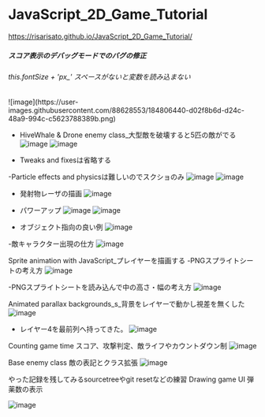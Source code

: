 # JavaScript_2D_Game_Tutorial
https://risarisato.github.io/JavaScript_2D_Game_Tutorial/

<h5>スコア表示のデバッグモードでのバグの修正</h5>
<h6>this.fontSize + 'px_' スペースがないと変数を読み込まない</h6>
![image](https://user-images.githubusercontent.com/88628553/184806440-d02f8b6d-d24c-48a9-994c-c5623788389b.png)



- HiveWhale & Drone enemy class_大型敵を破壊すると5匹の敵がでる
![image](https://user-images.githubusercontent.com/88628553/184779764-c7eeba16-52c0-4a59-a2c6-6fbe71690f36.png)
![image](https://user-images.githubusercontent.com/88628553/184779797-d855f191-c454-4ccf-bd72-dc81568343dd.png)



- Tweaks and fixesは省略する

-Particle effects and physicsは難しいのでスクショのみ
![image](https://user-images.githubusercontent.com/88628553/184538361-edac7da2-da27-469f-9d66-fbe4d687e68b.png)
![image](https://user-images.githubusercontent.com/88628553/184571168-0e69c3d3-1753-4338-95b4-df7ae5de5812.png)



- 発射物レーザの描画
![image](https://user-images.githubusercontent.com/88628553/184477691-10c0a2fe-2059-4b17-834e-28ab02c4d997.png)


- パワーアップ
![image](https://user-images.githubusercontent.com/88628553/184477612-109eb614-d7b5-4c07-b19f-08ff3c157568.png)
![image](https://user-images.githubusercontent.com/88628553/184477648-3ab28cdb-bf6f-4b1c-8b15-ca7b9b74ec8f.png)


- オブジェクト指向の良い例
![image](https://user-images.githubusercontent.com/88628553/184268984-115bb08c-7701-429e-8e88-94b2a0462064.png)


-敵キャラクター出現の仕方
![image](https://user-images.githubusercontent.com/88628553/184268831-461aaaab-b117-42b3-9ccb-1d2e3b5a5991.png)


Sprite animation with JavaScript_プレイヤーを描画する
-PNGスプライトシートの考え方
![image](https://user-images.githubusercontent.com/88628553/183400717-d48e88f6-f588-4150-a644-665604399763.png)

-PNGスプライトシートを読み込んで中の高さ・幅の考え方
![image](https://user-images.githubusercontent.com/88628553/183400615-b0397518-e6e1-430a-a166-059337f3a508.png)


Animated parallax backgrounds_s_背景をレイヤーで動かし視差を無くした
![image](https://user-images.githubusercontent.com/88628553/183275899-5ec89170-29b6-40ec-a7a0-28430566a375.png)

- レイヤー4を最前列へ持ってきた。
![image](https://user-images.githubusercontent.com/88628553/183275917-ca3fc808-d44f-4da2-aaec-0685ff77cec5.png)


Counting game time スコア、攻撃判定、敵ライフやカウントダウン制
![image](https://user-images.githubusercontent.com/88628553/183232648-4a367a43-b4be-4b9c-b757-bcbc5939df0f.png)


<!-- image.png
vscodeでスクショを貼り付けテスト→githubにプルリク
できないのでgithubにスクショを貼り付ける-->

Base enemy class 敵の表記とクラス拡張
![image](https://user-images.githubusercontent.com/88628553/182340250-cc34f343-8d3d-43c4-a0bc-a2efe1299117.png)




やった記録を残してみるsourcetreeやgit resetなどの練習
Drawing game UI 弾薬数の表示


![image](https://user-images.githubusercontent.com/88628553/182008301-4edb9db8-01d3-4016-9398-fa9678e6a3b6.png)
